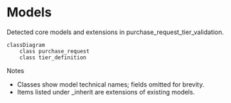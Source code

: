 # Models

Detected core models and extensions in purchase_request_tier_validation.

```mermaid
classDiagram
    class purchase_request
    class tier_definition
```

Notes
- Classes show model technical names; fields omitted for brevity.
- Items listed under _inherit are extensions of existing models.
